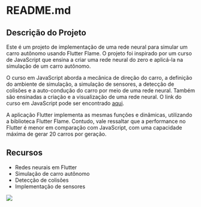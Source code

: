 # README.md

## Descrição do Projeto

Este é um projeto de implementação de uma rede neural para simular um carro autônomo usando Flutter Flame. O projeto foi inspirado por um curso de JavaScript que ensina a criar uma rede neural do zero e aplicá-la na simulação de um carro autônomo.

O curso em JavaScript aborda a mecânica de direção do carro, a definição do ambiente de simulação, a simulação de sensores, a detecção de colisões e a auto-condução do carro por meio de uma rede neural. Também são ensinadas a criação e a visualização de uma rede neural. O link do curso em JavaScript pode ser encontrado [aqui](https://www.youtube.com/watch?v=Rs_rAxEsAvI&t=4208s&ab_channel=freeCodeCamp.org).

A aplicação Flutter implementa as mesmas funções e dinâmicas, utilizando a biblioteca Flutter Flame. Contudo, vale ressaltar que a performance no Flutter é menor em comparação com JavaScript, com uma capacidade máxima de gerar 20 carros por geração.


## Recursos

- Redes neurais em Flutter
- Simulação de carro autônomo
- Detecção de colisões
- Implementação de sensores




![](assets/app.gif)